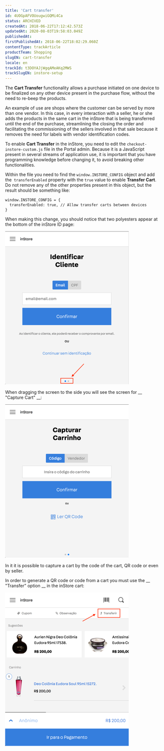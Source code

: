 ```yaml
---
title: 'Cart transfer'
id: 4UOGpAFVOUougwiGQMi4Ca
status: ARCHIVED
createdAt: 2018-06-22T17:12:42.573Z
updatedAt: 2020-08-03T19:58:03.049Z
publishedAt: 
firstPublishedAt: 2018-06-22T18:02:29.060Z
contentType: trackArticle
productTeam: Shopping
slugEN: cart-transfer
locale: en
trackId: t3DOYAJjWgqAMeAKq2MWS
trackSlugEN: instore-setup
---
```


The __Cart Transfer__ functionality allows a purchase initiated on one device to be finalized on any other device present in the purchase flow, without the need to re-beep the products.

An example of use are shops where the customer can be served by more than one vendor. In this case, in every interaction with a seller, he or she adds the products in the same cart in the inStore that is being transferred until the end of the purchase, streamlining the closing the order and facilitating the commissioning of the sellers involved in that sale because it removes the need for labels with vendor identification codes.

To enable __Cart Transfer__ in the inStore, you need to edit the `checkout-instore-custom.js` file in the Portal admin. Because it is a JavaScript present in several streams of application use, it is important that you have programming knowledge before changing it, to avoid breaking other functionalities.

Within the file you need to find the `window.INSTORE_CONFIG` object and add the` transferEnabled` property with the `true` value to enable __Transfer Cart__.
Do not remove any of the other properties present in this object, but the result should be something like:

```
window.INSTORE_CONFIG = {
  transferEnabled: true, // Allow transfer carts between devices
}
```

When making this change, you should notice that two polyesters appear at the bottom of the inStore ID page:

![01 inStore slider transferencia](https://raw.githubusercontent.com/vtexdocs/help-center-content/refs/heads/main/docs/en/tracks/instore-setup/cart-transfer_1.png)

When dragging the screen to the side you will see the screen for __ "Capture Cart" __:

![02 inStore capturar carrinho](https://raw.githubusercontent.com/vtexdocs/help-center-content/refs/heads/main/docs/en/tracks/instore-setup/cart-transfer_2.png)

In it it is possible to capture a cart by the code of the cart, QR code or even by seller.

In order to generate a QR code or code from a cart you must use the __ "Transfer" option __ in the inStore cart:

![03 inStore transferir](https://raw.githubusercontent.com/vtexdocs/help-center-content/refs/heads/main/docs/en/tracks/instore-setup/cart-transfer_3.png)
